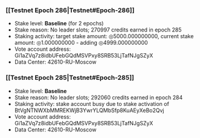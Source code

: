 ### [[Testnet Epoch 286|Testnet#Epoch-286]]
* Stake level: **Baseline** (for 2 epochs)
* Stake reason: No leader slots; 270997 credits earned in epoch 285
* Staking activity: target stake amount: ◎5000.000000000, current stake amount: ◎1.000000000 - adding ◎4999.000000000
* Vote account address: Gi1aZVq7z8idbUFebGQdMSVPxy8SRB53LjTafNJgSZyX
* Data Center: 42610-RU-Moscow
### [[Testnet Epoch 285|Testnet#Epoch-285]]
* Stake level: **Baseline**
* Stake reason: No leader slots; 292060 credits earned in epoch 284
* Staking activity: stake account busy due to stake activation of BtVgNTNWXbMMREKWjB3YwrYLQMbSfp8KuAEyXeBo2Qvj
* Vote account address: Gi1aZVq7z8idbUFebGQdMSVPxy8SRB53LjTafNJgSZyX
* Data Center: 42610-RU-Moscow